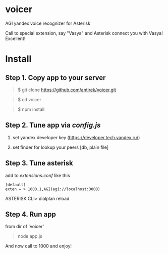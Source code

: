 voicer
======

AGI yandex voice recognizer for Asterisk

Call to special extension, say "Vasya" and Asterisk connect you with Vasya! Excellent!


Install
=======

## Step 1. Copy app to your server ##

> $ git clone https://github.com/antirek/voicer.git

> $ cd voicer

> $ npm install


## Step 2. Tune app via *config.js* ##

1. set yandex developer key (https://developer.tech.yandex.ru/)

2. set finder for lookup your peers [db, plain file]


## Step 3. Tune asterisk ##

add to *extensions.conf* like this

``````
[default]
exten = > 1000,1,AGI(agi://localhost:3000)
``````
ASTERISK CLI> dialplan reload


## Step 4. Run app ##

from dir of 'voicer'

> node app.js



And now call to 1000 and enjoy!